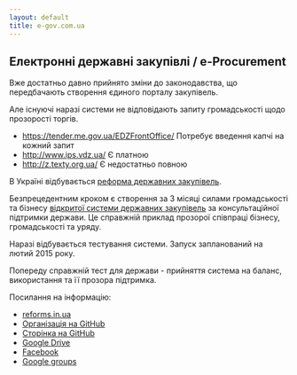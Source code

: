```yaml
---
layout: default
title: e-gov.com.ua
---
```


## Електронні державні закупівлі / e-Procurement

Вже достатньо давно прийнято зміни до законодавства, що передбачають створення єдиного порталу закупівель.

Але існуючі наразі системи не відповідають запиту громадськості щодо прозорості торгів.

* https://tender.me.gov.ua/EDZFrontOffice/ Потребує введення капчі на кожний запит
* http://www.ips.vdz.ua/ Є платною
* http://z.texty.org.ua/ Є недостатньо повною

В Україні відбувається [реформа державних закупівель](http://reforms.in.ua/initsiatyvy/reforma-derzhavnyh-zakupivel.html).

Безпрецедентним кроком є створення за 3 місяці силами громадськості та бізнесу
[відкритої системи державних закупівель](https://github.com/openprocurement) за консультаційної підтримки держави.
Це справжній приклад прозорої співпраці бізнесу, громадськості та уряду.

Наразі відбувається тестування системи. Запуск запланований на лютий 2015 року.

Попереду справжній тест для держави - прийняття система на баланс, використання та її прозора підтримка.

Посилання на інформацію:

 * [reforms.in.ua](http://reforms.in.ua/initsiatyvy/reforma-derzhavnyh-zakupivel.html)
 * [Організація на GitHub](https://github.com/openprocurement)
 * [Сторінка на GitHub](http://openprocurement.github.io/openprocurement/)
 * [Google Drive](https://drive.google.com/open?id=0B_3IVhT2e1C1aFAtdk14NWxjY2M&authuser=0)
 * [Facebook](https://www.facebook.com/groups/zakupki.gov.ua)
 * [Google groups]()
